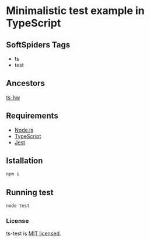 # Minimalistic test example in TypeScript

## SoftSpiders Tags

* ts
* test

## Ancestors

[ts-hw](https://github.com/softspider/ts-hw)

## Requirements

* [Node.js](https://nodejs.org/en/download/package-manager/)
* [TypeScript](https://www.typescriptlang.org/)
* [Jest](https://jestjs.io/)

## Istallation

```sh
npm i
```

## Running test

```sh
node test
```

### License

ts-test is [MIT licensed](./LICENSE).
